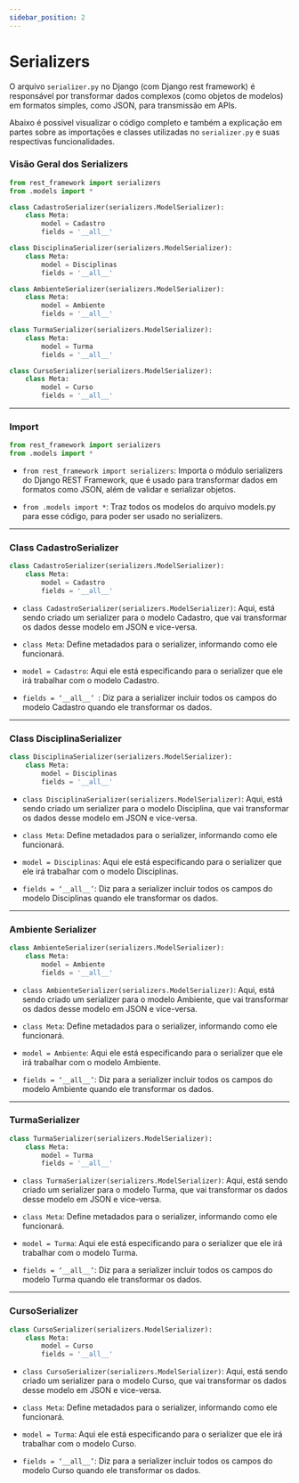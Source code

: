 ```yaml
---
sidebar_position: 2
---
```


# Serializers

O arquivo `serializer.py` no Django (com Django rest framework)  é responsável por transformar dados complexos (como objetos de modelos) em formatos simples, como JSON, para transmissão em APIs.

Abaixo é possível visualizar o código completo e também a explicação em  partes sobre as importações e classes utilizadas no `serializer.py` e suas respectivas funcionalidades.

### Visão Geral dos Serializers

~~~~python
from rest_framework import serializers
from .models import *

class CadastroSerializer(serializers.ModelSerializer):
    class Meta:
        model = Cadastro
        fields = '__all__'

class DisciplinaSerializer(serializers.ModelSerializer):
    class Meta:
        model = Disciplinas
        fields = '__all__'

class AmbienteSerializer(serializers.ModelSerializer):
    class Meta:
        model = Ambiente
        fields = '__all__'

class TurmaSerializer(serializers.ModelSerializer):
    class Meta:
        model = Turma
        fields = '__all__'

class CursoSerializer(serializers.ModelSerializer):
    class Meta:
        model = Curso
        fields = '__all__'
~~~~
***

### Import

~~~~python 
from rest_framework import serializers
from .models import *
~~~~
- `from rest_framework import serializers`: Importa o módulo serializers do Django REST Framework, que é usado para transformar dados em formatos como JSON, além de validar e serializar objetos.

- `from .models import *`: Traz todos os modelos do arquivo models.py para esse código, para poder ser usado no serializers.

***

### Class CadastroSerializer

~~~~python 
class CadastroSerializer(serializers.ModelSerializer):
    class Meta:
        model = Cadastro
        fields = '__all__'

~~~~

- `class CadastroSerializer(serializers.ModelSerializer)`: Aqui, está sendo criado um serializer para o modelo Cadastro, que vai transformar os dados desse modelo em JSON e vice-versa.

- `class Meta`: Define metadados para o serializer, informando como ele funcionará. 


- `model = Cadastro`:  Aqui ele está especificando para o serializer que ele irá trabalhar com o modelo Cadastro.

- `fields = ‘__all__’ `: Diz para a serializer incluir todos os campos do modelo Cadastro quando ele transformar os dados.

***

### Class DisciplinaSerializer

~~~python
class DisciplinaSerializer(serializers.ModelSerializer):
    class Meta:
        model = Disciplinas
        fields = '__all__'
~~~

- `class DisciplinaSerializer(serializers.ModelSerializer)`: Aqui, está sendo criado um serializer para o modelo Disciplina, que vai transformar os dados desse modelo em JSON e vice-versa.

- `class Meta`: Define metadados para o serializer, informando como ele funcionará. 

- `model = Disciplinas`: Aqui ele está especificando para o serializer que ele irá trabalhar com o modelo Disciplinas.

- `fields = ‘__all__’`: Diz para a serializer incluir todos os campos do modelo Disciplinas quando ele transformar os dados.

***

### Ambiente Serializer 
~~~~python
class AmbienteSerializer(serializers.ModelSerializer):
    class Meta:
        model = Ambiente
        fields = '__all__'
~~~~

- `class AmbienteSerializer(serializers.ModelSerializer)`: Aqui, está sendo criado um serializer para o modelo Ambiente, que vai transformar os dados desse modelo em JSON e vice-versa.

- `class Meta`: Define metadados para o serializer, informando como ele funcionará. 

- `model = Ambiente`: Aqui ele está especificando para o serializer que ele irá trabalhar com o modelo Ambiente.

- `fields = ‘__all__’`: Diz para a serializer incluir todos os campos do modelo Ambiente quando ele transformar os dados.

***

### TurmaSerializer 
~~~~python
class TurmaSerializer(serializers.ModelSerializer):
    class Meta:
        model = Turma
        fields = '__all__'
~~~~

- `class TurmaSerializer(serializers.ModelSerializer)`: Aqui, está sendo criado um serializer para o modelo Turma, que vai transformar os dados desse modelo em JSON e vice-versa.

- `class Meta`: Define metadados para o serializer, informando como ele funcionará. 

- `model = Turma`: Aqui ele está especificando para o serializer que ele irá trabalhar com o modelo Turma.

- `fields = ‘__all__’`: Diz para a serializer incluir todos os campos do modelo Turma quando ele transformar os dados.

***

### CursoSerializer 
~~~~python
class CursoSerializer(serializers.ModelSerializer):
    class Meta:
        model = Curso
        fields = '__all__'
~~~~

- `class CursoSerializer(serializers.ModelSerializer)`: Aqui, está sendo criado um serializer para o modelo Curso, que vai transformar os dados desse modelo em JSON e vice-versa.

- `class Meta`: Define metadados para o serializer, informando como ele funcionará. 

- `model = Turma`: Aqui ele está especificando para o serializer que ele irá trabalhar com o modelo Curso.

- `fields = ‘__all__’`: Diz para a serializer incluir todos os campos do modelo Curso quando ele transformar os dados.
